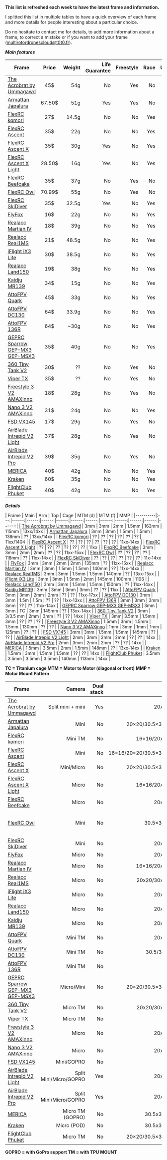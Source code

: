 **This list is refreshed each week to have the latest frame and information.**

I splitted this list in multiple tables to have a quick overview of each frame and more details for people interesting about a particular choice.

Do no hesitate to contact me for details, to add more information about a frame, to correct a mistake or if you want to add your frame (multirotordronescloud@t0t0.fr).

***Main features***

| Frame | Price | Weight | Life Guarantee | Freestyle | Race | Unibody |
|----------|:---:|------:|------:|------:|------:|------:|
| [The Acrobrat by Ummagawd](https://store.rotorriot.com/the-acrobrat-by-ummagawd/) | 45$ | 54g | No | Yes | No | Yes |
| [Armattan Japalura](https://www.armattanquads.com/japalura/) | 67.50$ | 51g | Yes | Yes | No | Yes |
| [FlexRC komori](https://flexrc.com/product/komori-3-frame/) | 27$ | 14.5g | No | No | Yes | Yes |
| [FlexRC Ascent](https://flexrc.com/product/ascent-3-frame/) | 35$ | 22g | No | No | Yes | Yes |
| [FlexRC Ascent X](https://flexrc.com/product/ascent-x-3-hd-frame/) | 35$ | 30g | Yes | No | Yes | Yes |
| [FlexRC Ascent X Light](https://flexrc.com/product/ascent-x-3-light-frame/) | 28.50$ | 16g | Yes | No | Yes | Yes |
| [FlexRC Beefcake](https://flexrc.com/product/beefcake-3-prototype-frame/) | 35$ | 37g | No | Yes | No | Yes |
| [FlexRC Owl](https://flexrc.com/product/owl-3-frame/) | 70.99$ | 55g | No | Yes | No | Yes |
| [FlexRC SkiDiver](https://flexrc.com/product/skydiver-3-frame/) | 35$ | 32.5g | Yes | No | Yes | Yes |
| [FlyFox](https://www.banggood.com/FlyFox-No_5-135mm-3-Inch-Carbon-Fiber-RC-Drone-FPV-Racing-Frame-Kit-22g-p-1280974.html?p=2B280728956252015103) | 16$ | 22g | No | No | Yes | Yes |
| [Realacc Martian IV](https://www.banggood.com/Realacc-Martian-IV-140mm-Wheelbase-3mm-Arm-Carbon-Fiber-FPV-Racing-Frame-Kit-p-1295219.html?p=2B280728956252015103) | 18$ | 39g | No | No | Yes | Yes |
| [Realacc Real1MS](https://www.banggood.com/Realacc-Real1MS-140mm-3-Inch-Stretch-Carbon-Fiber-RC-Drone-FPV-Racing-Frame-Kit-3mm-Vertical-Arm-p-1237256.html?p=2B280728956252015103) | 21$ | 48.5g | No | No | Yes | No |
| [iFlight iX3 Lite](https://www.banggood.com/IFlight-iX3-Lite-3-inch-145mm-Mini-FPV-Racing-Frame-3mm-Arm-Carbon-Fiber-For-RC-Drone-p-1309800.html?p=2B280728956252015103) | 30$ | 38.5g | No | No | Yes | Yes |
| [Realacc Land150](https://www.banggood.com/Realacc-Land150-150mm-Wheelbase-3mm-Arm-X-Type-3-Inch-Carbon-Fiber-FPV-Racing-Frame-Kit-for-RC-Drone-p-1299120.html?p=2B280728956252015103) | 19$ | 38g | No | No | Yes | Yes |
| [Kaidju MR139](https://armattanproductions.com/pages/kit_detail/1840) | 34$ | 15g | No | No | Yes | No |
| [AttoFPV Quark](https://www.attofpv.co.uk/product-page/atto-136-s-stretched-x-3-frame) | 45$ | 33g | No | No | Yes | Yes |
| [AttoFPV DC130](https://www.i-drone.co.uk/product/atto-dc130/) | 64$ | 33.9g | No | No | Yes | Yes |
| [AttoFPV 136R](http://www.i-drone.co.uk/product/atto-136-r/) | 64$ | ~30g | No | No | Yes | Yes |
| [GEPRC Sparrow GEP-MX3 GEP-MSX3](https://www.banggood.com/GEPRC-Sparrow-GEP-MX3-GEP-MSX3-139mm-145mm-Carbon-Fiber-3mm-Arm-FPV-Racing-Frame-p-1168348.html?p=2B280728956252015103) | 35$ | 40g | No | No | Yes | Yes |
| [360 Tiny Tank V2](https://360hobbies.com/online-store?olsPage=products%2F3-360-tiny-tank-v2-frame-kit) | 30$ | ?? | No | Yes | No | No |
| [Viper TX](https://360hobbies.com/online-store?olsPage=products%2F4-viper-tx) | 35$ | ?? | No | Yes | No | No |
| [Freestyle 3 V2 AMAXinno](https://www.amaxshop.com/index.php?route=product/product&product_id=1503) | 18$ | 28g | No | Yes | No | No |
| [Nano 3 V2 AMAXinno](https://www.amaxshop.com/index.php?route=product/product&path=469_490_506&product_id=1524) | 31$ | 24g | No | No | Yes | No |
| [FSD VX145](http://www.fullspeedrc.com/fsd-vx145-frame-kit_p0121.html) | 17$ | 29g | No | Yes | No | No |
| [AirBlade Intrepid V2 Light](https://www.airbladeuav.com/products/airblade-intrepid-v2-3k-carbon-fiber-frame-kit) | 37$ | 28g | No | Yes | No | No |
| [AirBlade Intrepid V2 Pro](https://www.airbladeuav.com/products/airblade-intrepid-v2-3k-carbon-fiber-frame-kit) | 39$ | 35g | No | Yes | No | No |
| [MERICA](https://www.catalystmachineworks.com/products/merica-3-inch) | 40$ | 42g | No | No | Yes | No |  
| [Kraken](https://boltrc.com.au/index.php?id_product=164&controller=product) | 60$ | 35g | No | No | Yes | No |
| [FlightClub Phuket](https://fpv-flightclub.com/products/flightclub-phuket-frame/) | 40$ | 42g | No | No | Yes | Yes |

***Details***

| Frame | Main | Arm | Top | Cage | MTM (d) | MTM (f) | MMP |
|----------|:---:|------:|------:|------:|------:|------:|------:|------:|------:|------:|------:|------:|
| [The Acrobrat by Ummagawd](https://store.rotorriot.com/the-acrobrat-by-ummagawd/) | 3mm |  3mm | 2mm | 1.5mm | 163mm | 115mm | 13xx/14xx |
| [Armattan Japalura](https://www.armattanquads.com/japalura/) | 3mm | 3mm | 1.5mm | 1.5mm | 138mm | ?? | 13xx/14xx |
| [FlexRC komori](https://flexrc.com/product/komori-3-frame/) | ?? | ?? | ?? | ?? | ?? | ?? | 11xx/1404 |
| [FlexRC Ascent X](https://flexrc.com/product/ascent-x-3-hd-frame/) | ?? | ?? | ?? | ?? | ?? | ?? | 11xx-14xx |
| [FlexRC Ascent X Light](https://flexrc.com/product/ascent-x-3-light-frame/) | ?? | ?? | ?? | ?? | ?? | ?? | 11xx |
| [FlexRC Beefcake](https://flexrc.com/product/beefcake-3-prototype-frame/) |  3mm | 3mm | 2mm | 2mm | ?? | ?? | 11xx-15xx |
| [FlexRC Owl](https://flexrc.com/product/owl-3-frame/) | ?? | ?? | ?? | ?? | 118mm | ?? | 11xx-14xx |
| [FlexRC SkiDiver](https://flexrc.com/product/skydiver-3-frame/) | ?? | ?? | ?? | ?? | ?? | ?? | 11x-14xx |
| [FlyFox](https://www.banggood.com/FlyFox-No_5-135mm-3-Inch-Carbon-Fiber-RC-Drone-FPV-Racing-Frame-Kit-22g-p-1280974.html?p=2B280728956252015103) | 3mm | 3mm | 2mm | 2mm | 135mm | ?? | 11xx-15xx |
| [Realacc Martian IV](https://www.banggood.com/Realacc-Martian-IV-140mm-Wheelbase-3mm-Arm-Carbon-Fiber-FPV-Racing-Frame-Kit-p-1295219.html?p=2B280728956252015103) | 3mm | 3mm | 1.5mm | 1.5mm | 140mm | ?? | 11xx-14xx |
| [Realacc Real1MS](https://www.banggood.com/Realacc-Real1MS-140mm-3-Inch-Stretch-Carbon-Fiber-RC-Drone-FPV-Racing-Frame-Kit-3mm-Vertical-Arm-p-1237256.html?p=2B280728956252015103) | 3mm | 3mm | 1.5mm | 1.5mm | 140mm | ?? | 13xx-15xx |
| [iFlight iX3 Lite](https://www.banggood.com/IFlight-iX3-Lite-3-inch-145mm-Mini-FPV-Racing-Frame-3mm-Arm-Carbon-Fiber-For-RC-Drone-p-1309800.html?p=2B280728956252015103) | 3mm | 3mm | 1.5mm | 2mm | 145mm | 100mm | 1106 |
| [Realacc Land150](https://www.banggood.com/Realacc-Land150-150mm-Wheelbase-3mm-Arm-X-Type-3-Inch-Carbon-Fiber-FPV-Racing-Frame-Kit-for-RC-Drone-p-1299120.html?p=2B280728956252015103) | 3mm | 3mm | 1.5mm | 1.5mm | 150mm | ?? | 11xx-14xx |
| [Kaidju MR139](https://armattanproductions.com/pages/kit_detail/1840) | 3mm | 3mm | 3mm | 3mm | ?? | ?? | 11xx |
| [AttoFPV Quark](https://www.attofpv.co.uk/product-page/atto-136-s-stretched-x-3-frame) | 3mm | 3mm | 2mm | 2mm | ?? | ?? | 11xx-17xx |
| [AttoFPV DC130](https://www.i-drone.co.uk/product/atto-dc130/) | 3mm | 3mm | 1.5m | 1.5m | ?? | ?? | 11xx-13xx |
| [AttoFPV 136R](http://www.i-drone.co.uk/product/atto-136-r/) | 3mm | 3mm | 3mm | 3mm | ?? | ?? | 11xx-14xx |
| [GEPRC Sparrow GEP-MX3 GEP-MSX3](https://www.banggood.com/GEPRC-Sparrow-GEP-MX3-GEP-MSX3-139mm-145mm-Carbon-Fiber-3mm-Arm-FPV-Racing-Frame-p-1168348.html?p=2B280728956252015103) | 3mm | 3mm | TC | 3mm | 145mm | ?? | 13xx-14xx |
| [360 Tiny Tank V2](https://360hobbies.com/online-store?olsPage=products%2F3-360-tiny-tank-v2-frame-kit) | 3mm | 3/3.5 mm | 2mm | 3mm | ?? | ?? | 14xx |
| [Viper TX](https://360hobbies.com/online-store?olsPage=products%2F4-viper-tx) | 3mm| 3.5mm | 1.5mm | 3mm | ?? | ?? | ?? |
| [Freestyle 3 V2 AMAXinno](https://www.amaxshop.com/index.php?route=product/product&product_id=1503) | 1.5mm | 3mm | 1.5mm | 1.5mm | 130mm | ?? | ?? |
| [Nano 3 V2 AMAXinno](https://www.amaxshop.com/index.php?route=product/product&path=469_490_506&product_id=1524) | 1mm | 3mm | 1mm | 1mm | 125mm | ?? | ?? |
| [FSD VX145](http://www.fullspeedrc.com/fsd-vx145-frame-kit_p0121.html) | 3mm | 3mm | 1.5mm | 1.5mm | 145mm | ?? | ?? |
| [AirBlade Intrepid V2 Light](https://www.airbladeuav.com/products/airblade-intrepid-v2-3k-carbon-fiber-frame-kit) | 2mm | 3mm | 2mm | 2mm | ?? | ?? | 14xx | 
| [AirBlade Intrepid V2 Pro](https://www.airbladeuav.com/products/airblade-intrepid-v2-3k-carbon-fiber-frame-kit) | 2mm | 3mm | 2mm | 2mm | ?? | ?? | 14xx |
| [MERICA](https://www.catalystmachineworks.com/products/merica-3-inch) | 1.5mm | 3.5mm | 2mm | 1.5mm | 148mm | ?? | 13xx-14xx |
| [Kraken](https://boltrc.com.au/index.php?id_product=164&controller=product) | 1.5mm | 3mm | 1.5mm | 1.5mm | ?? | ?? |  14xx |
| [FlightClub Phuket](https://fpv-flightclub.com/products/flightclub-phuket-frame/) | 3.5mm | 3.5mm | 3.5mm | 3.5mm | 140mm | 113mm | 14xx |

**TC = Titanium cage
MTM = Motor to Motor (diagonal or front)
MMP = Motor Mount Pattern**

| Frame | Camera | Dual stack | FC | ESC | Other |
|----------|------:|------:|------:|------:| ------:|
| [The Acrobrat by Ummagawd](https://store.rotorriot.com/the-acrobrat-by-ummagawd/) | Split mini + mini | Yes | 20x20 | 20x20 | ?? |
| [Armattan Japalura](https://www.armattanquads.com/japalura/) | Mini | No | 20×20/30.5×30.5 | 20×20/30.5×30.5 | ?? |
| [FlexRC komori](https://flexrc.com/product/komori-3-frame/) | Mini TM | No | 16×16/20x20 | 16×16/20x20 | ?? |
| [FlexRC Ascent](https://flexrc.com/product/ascent-3-frame/) | Mini | No | 16×16/20×20/30.5×30.5 | 16×16/20×20/30.5×30.5 | ?? |
| [FlexRC Ascent X](https://flexrc.com/product/ascent-x-3-hd-frame/) | Mini/Micro | No | 20×20/30.5×30.5 | 20×20/30.5×30.5 | ?? |
| [FlexRC Ascent X Light](https://flexrc.com/product/ascent-x-3-light-frame/) | Micro | No | 16×16/20x20 | 16×16/20x20 | ?? |
| [FlexRC Beefcake](https://flexrc.com/product/beefcake-3-prototype-frame/) | Micro | No | 20x20 | 20x20 | ?? |
| [FlexRC Owl](https://flexrc.com/product/owl-3-frame/) | Mini | No | 30.5×30.5 | 30.5×30.5 | (Propellers are protected !) |
| [FlexRC SkiDiver](https://flexrc.com/product/skydiver-3-frame/) | Mini | No | 20x20 | 20x20 | ?? |
| [FlyFox](https://www.banggood.com/FlyFox-No_5-135mm-3-Inch-Carbon-Fiber-RC-Drone-FPV-Racing-Frame-Kit-22g-p-1280974.html?p=2B280728956252015103) | Micro | No | 20x20 | 20x20 | ?? |
| [Realacc Martian IV](https://www.banggood.com/Realacc-Martian-IV-140mm-Wheelbase-3mm-Arm-Carbon-Fiber-FPV-Racing-Frame-Kit-p-1295219.html?p=2B280728956252015103) | Micro | No | 16×16/20x20 | 16×16/20x20 | ?? |
| [Realacc Real1MS](https://www.banggood.com/Realacc-Real1MS-140mm-3-Inch-Stretch-Carbon-Fiber-RC-Drone-FPV-Racing-Frame-Kit-3mm-Vertical-Arm-p-1237256.html?p=2B280728956252015103) | Micro | No | 20x20/30x30 | 20x20/30x30 | ?? |
| [iFlight iX3 Lite](https://www.banggood.com/IFlight-iX3-Lite-3-inch-145mm-Mini-FPV-Racing-Frame-3mm-Arm-Carbon-Fiber-For-RC-Drone-p-1309800.html?p=2B280728956252015103) | Micro | No | 20x20 | 20x20 | ?? |
| [Realacc Land150](https://www.banggood.com/Realacc-Land150-150mm-Wheelbase-3mm-Arm-X-Type-3-Inch-Carbon-Fiber-FPV-Racing-Frame-Kit-for-RC-Drone-p-1299120.html?p=2B280728956252015103) | Micro | No | 20x20 | 20x20 | ?? |
| [Kaidju MR139](https://armattanproductions.com/pages/kit_detail/1840) | Micro | No | 20x20 | 20x20 | ?? |
| [AttoFPV Quark](https://www.attofpv.co.uk/product-page/atto-136-s-stretched-x-3-frame) | Mini TM | No | 20x20 | 20x20 | ?? |
| [AttoFPV DC130](https://www.i-drone.co.uk/product/atto-dc130/) | Mini TM | No | 30.5/30.5 | 30.5/30.5 | ?? |
| [AttoFPV 136R](http://www.i-drone.co.uk/product/atto-136-r/) | Mini TM | No | ?? | ?? | ?? |
| [GEPRC Sparrow GEP-MX3 GEP-MSX3](https://www.banggood.com/GEPRC-Sparrow-GEP-MX3-GEP-MSX3-139mm-145mm-Carbon-Fiber-3mm-Arm-FPV-Racing-Frame-p-1168348.html?p=2B280728956252015103) | Micro/Mini | No | 20×20/30.5×30.5 | 20×20/30.5×30.5 | ?? |
| [360 Tiny Tank V2](https://360hobbies.com/online-store?olsPage=products%2F3-360-tiny-tank-v2-frame-kit) | Micro TM | No | 20x20/30x30 | 20x20/30x30 | ?? |
| [Viper TX](https://360hobbies.com/online-store?olsPage=products%2F4-viper-tx) | Micro TM | No | ?? | ?? | ?? |
| [Freestyle 3 V2 AMAXinno](https://www.amaxshop.com/index.php?route=product/product&product_id=1503) | Micro | No | 20x20 | 20x20 | ?? |
| [Nano 3 V2 AMAXinno](https://www.amaxshop.com/index.php?route=product/product&path=469_490_506&product_id=1524) | Micro | No | 20x20 | 20x20 | ?? |
| [FSD VX145](http://www.fullspeedrc.com/fsd-vx145-frame-kit_p0121.html) | Mini/GOPRO | No | ?? | ?? | ?? |
| [AirBlade Intrepid V2 Light](https://www.airbladeuav.com/products/airblade-intrepid-v2-3k-carbon-fiber-frame-kit) | Split Mini/Micro/GOPRO | Yes | 20x20 | 20x20 | ?? |
| [AirBlade Intrepid V2 Pro](https://www.airbladeuav.com/products/airblade-intrepid-v2-3k-carbon-fiber-frame-kit) | Split Mini/Micro/GOPRO | Yes |  20x20 | 20x20 | ?? |
| [MERICA](https://www.catalystmachineworks.com/products/merica-3-inch) | Micro TM (GOPRO) | No | 30.5x30.5 | 30.5x30.5 | ?? |
| [Kraken](https://boltrc.com.au/index.php?id_product=164&controller=product) | Micro (POD) | No | 30.5x30.5 | 30.5x30.5 | ?? |
| [FlightClub Phuket](https://fpv-flightclub.com/products/flightclub-phuket-frame/) | Micro TM | No | 20×20/30.5×30.5 | 20×20/30.5×30.5 | ?? |

**GOPRO = with GoPro support
TM = with TPU MOUNT**